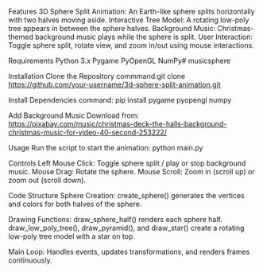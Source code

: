 Features
3D Sphere Split Animation: An Earth-like sphere splits horizontally with two halves moving aside.
Interactive Tree Model: A rotating low-poly tree appears in between the sphere halves.
Background Music: Christmas-themed background music plays while the sphere is split.
User Interaction: Toggle sphere split, rotate view, and zoom in/out using mouse interactions.

Requirements
Python 3.x
Pygame
PyOpenGL
NumPy# musicsphere

Installation
Clone the Repository
commmand:git clone https://github.com/your-username/3d-sphere-split-animation.git


Install Dependencies
command: pip install pygame pyopengl numpy


Add Background Music
Download from: https://pixabay.com/music/christmas-deck-the-halls-background-christmas-music-for-video-40-second-253222/

Usage
Run the script to start the animation:
python main.py

Controls
Left Mouse Click: Toggle sphere split / play or stop background music.
Mouse Drag: Rotate the sphere.
Mouse Scroll: Zoom in (scroll up) or zoom out (scroll down).

Code Structure
Sphere Creation: create_sphere() generates the vertices and colors for both halves of the sphere.

Drawing Functions:
draw_sphere_half() renders each sphere half.
draw_low_poly_tree(), draw_pyramid(), and draw_star() create a rotating low-poly tree model with a star on top.

Main Loop: Handles events, updates transformations, and renders frames continuously.
